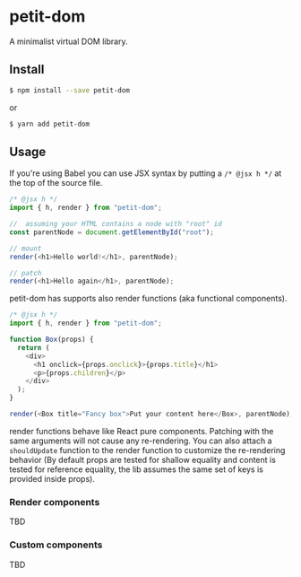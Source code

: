 # petit-dom

A minimalist virtual DOM library.

## Install

```sh
$ npm install --save petit-dom
```

or

```sh
$ yarn add petit-dom
```

## Usage

If you're using Babel you can use JSX syntax by putting a `/* @jsx h */` at the top of the source file.

```js
/* @jsx h */
import { h, render } from "petit-dom";

//  assuming your HTML contains a node with "root" id
const parentNode = document.getElementById("root");

// mount
render(<h1>Hello world!</h1>, parentNode);

// patch
render(<h1>Hello again</h1>, parentNode);
```

petit-dom has supports also render functions (aka functional components).

```js
/* @jsx h */
import { h, render } from "petit-dom";

function Box(props) {
  return (
    <div>
      <h1 onclick={props.onclick}>{props.title}</h1>
      <p>{props.children}</p>
    </div>
  );
}

render(<Box title="Fancy box">Put your content here</Box>, parentNode);
```

render functions behave like React pure components. Patching with the same
arguments will not cause any re-rendering. You can also attach a `shouldUpdate`
function to the render function to customize the re-rendering behavior (By default
props are tested for shallow equality and content is tested for reference equality,
the lib assumes the same set of keys is provided inside props).

### Render components

TBD

### Custom components

TBD
